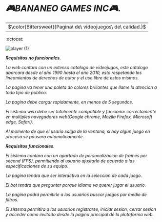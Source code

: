 <H1><strong><em>🎮BANANEO GAMES INC🎮.</em></strong></H1>

<table><tr><td>$\color{Bittersweet}{Pagina\ de\ videojuegos\ de\ calidad.}$</td></tr></table> :octocat:

![player (1)](https://github.com/user-attachments/assets/d2dc2264-ffad-40f0-93ae-7ed3813f66a6)

<strong><em>Requisitos no funcionales.</em></strong>

<em>La web contara con un extenso catalogo de videojugos, este catalogo abarcara desde el año 1990 hasta el año 2010, esto respetando los lineamientos de derechos de autor y el uso libre de estos mismos.</em>

<em>La pagina va tener una paleta de colores brillantes que llame la atencion a todo tipo de publico.</em>

<em>La pagina debe cargar rapidamente, en menos de 5 segundos.</em>

<em>El sistema web debe ser totalmente compatible y funcionar correctamente en multiples navegadores web(Google chrome, Mozila Firefox, Microsoft edge, Safari).</em>

<em>Al momento de que el usario salga de la ventana, si hay algun juego en proceso se pausara automaticamente.</em>

<strong><em>Requisitos funcionales.</em></strong>

<em>El sistema contara con un apartado de personalizacion de frames per second (FPS), permitiendo al usuario ajustarlo de acuerdo a las especificaciones de su equipo.</em>

<em>La pagina tendra que ser interactiva en la seleccion de cada juego.</em>

<em>El bot tendra que preguntar porque idioma va querer jugar el usuario.</em>

<em>La pagina podrá permitirle a los usuarios buscar juegos por medio de filtros.</em>

<em>El sistema permitira a los usuarios registrarse, iniciar sesion, cerrar sesion y acceder como invitado desde la pagina principal  de la plataforma web.</em>
